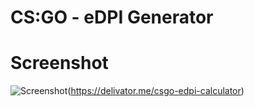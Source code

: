 # CS:GO - eDPI Generator

# Screenshot

![Screenshot](https://i.imgur.com/LXL3zUw.png)(https://delivator.me/csgo-edpi-calculator)

